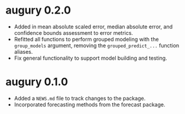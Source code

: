 # augury 0.2.0

* Added in mean absolute scaled error, median absolute error, and confidence
    bounds assessment to error metrics.
* Refitted all functions to perform grouped modeling with the `group_models`
    argument, removing the `grouped_predict_...` function aliases.
* Fix general functionality to support model building and testing.

# augury 0.1.0

* Added a `NEWS.md` file to track changes to the package.
* Incorporated forecasting methods from the forecast package.
